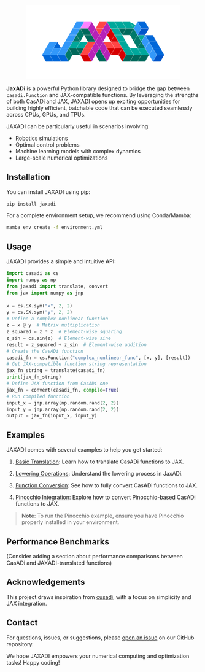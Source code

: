 <!-- # JaxADi -->
<!-- TODO: ADD PATCHES -->

<p align="center">
  <!-- Placeholder for a cool logo -->
  <img src="https://github.com/based-robotics/jaxadi/blob/master/_assets/_logo.png?raw=true" alt="JAXADI Logo" width="400"/>
</p>


**JaxADi** is a powerful Python library designed to bridge the gap between `casadi.Function` and JAX-compatible functions. By leveraging the strengths of both CasADi and JAX, JAXADI opens up exciting opportunities for building highly efficient, batchable code that can be executed seamlessly across CPUs, GPUs, and TPUs.

JAXADI can be particularly useful in scenarios involving:

- Robotics simulations
- Optimal control problems
- Machine learning models with complex dynamics
- Large-scale numerical optimizations


## Installation

You can install JAXADI using pip:
<!-- Change once it will be realeased -->

```bash
pip install jaxadi
```

For a complete environment setup, we recommend using Conda/Mamba:

```bash
mamba env create -f environment.yml
```

## Usage

JAXADI provides a simple and intuitive API:

```python
import casadi as cs
import numpy as np
from jaxadi import translate, convert
from jax import numpy as jnp

x = cs.SX.sym("x", 2, 2)
y = cs.SX.sym("y", 2, 2)
# Define a complex nonlinear function
z = x @ y  # Matrix multiplication
z_squared = z * z  # Element-wise squaring
z_sin = cs.sin(z)  # Element-wise sine
result = z_squared + z_sin  # Element-wise addition
# Create the CasADi function
casadi_fn = cs.Function("complex_nonlinear_func", [x, y], [result])
# Get JAX-compatible function string representation
jax_fn_string = translate(casadi_fn)
print(jax_fn_string)
# Define JAX function from CasADi one
jax_fn = convert(casadi_fn, compile=True)
# Run compiled function
input_x = jnp.array(np.random.rand(2, 2))
input_y = jnp.array(np.random.rand(2, 2))
output = jax_fn(input_x, input_y)

```

## Examples

JAXADI comes with several examples to help you get started:

1. [Basic Translation](examples/00_translate.py): Learn how to translate CasADi functions to JAX. 

2. [Lowering Operations](examples/01_lower.py): Understand the lowering process in JaxADi. 

3. [Function Conversion](examples/02_convert.py): See how to fully convert CasADi functions to JAX. 

4. [Pinocchio Integration](examples/03_pinocchio.py): Explore how to convert Pinocchio-based CasADi functions to JAX. 


> **Note**: To run the Pinocchio example, ensure you have Pinocchio properly installed in your environment.


## Performance Benchmarks

(Consider adding a section about performance comparisons between CasADi and JAXADI-translated functions)

<!-- ## Contributing

We welcome contributions! Please see our [Contributing Guide](CONTRIBUTING.md) for more details. -->

## Acknowledgements

This project draws inspiration from [cusadi](https://github.com/se-hwan/cusadi), with a focus on simplicity and JAX integration.

## Contact

For questions, issues, or suggestions, please [open an issue](https://github.com/based-robotics/jaxadi/issues) on our GitHub repository.


We hope JAXADI empowers your numerical computing and optimization tasks! Happy coding!
